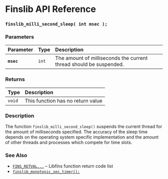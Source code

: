 # Finslib API Reference

### `finslib_milli_second_sleep( int msec );`

### Parameters

| Parameter | Type | Description |
| :--- | :--- | :--- |
|**`msec`**|`int`|The amount of milliseconds the current thread should be suspended.

### Returns

| Type | Description |
| :--- | :--- |
|`void`|This function has no return value|

### Description

The function `finslib_milli_second_sleep()` suspends the current thread for the amount of milliseconds specified.
The accuracy of the sleep time depends on the operating system specific implementation and the amount of other
threads and processes which compete for time slots.

### See Also
* [`FINS_RETVAL...`](FINS_RETVAL.md) &ndash; Libfins function return code list
* [`finslib_monotonic_sec_timer();`](finslib_monotonic_sec_timer.md)
